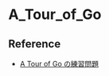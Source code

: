# A_Tour_of_Go

## Reference

* [A Tour of Go の練習問題](http://qiita.com/kroton/items/8622d5e9e38ff822070c)
